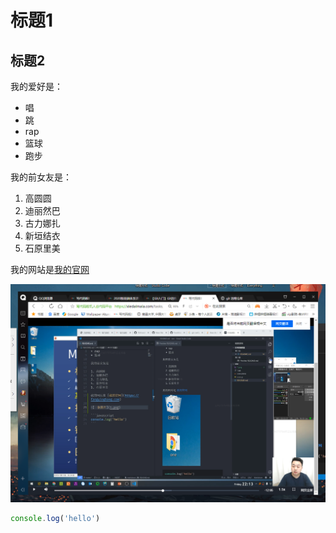 # 标题1
## 标题2

我的爱好是：
* 唱
* 跳
* rap
* 篮球
* 跑步

我的前女友是：
1. 高圆圆
2. 迪丽然巴
3. 古力娜扎
4. 新垣结衣
5. 石原里美

我的网站是[我的官网](https://chenyilong.com)

![一张图片](1.png)

```javascript
console.log('hello')
```
